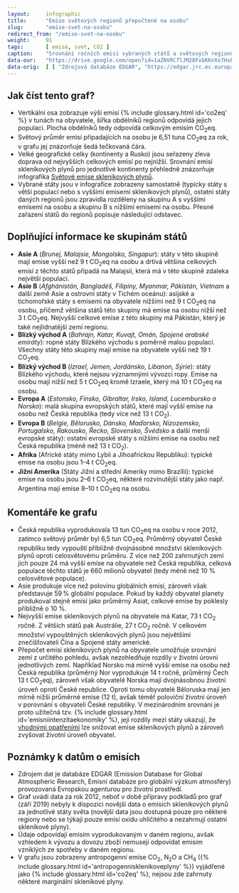 ```yaml
---
layout:     infographic
title:      "Emise světových regionů přepočtené na osobu"
slug:       "emise-svet-na-osobu"
redirect_from: "/emise-svet-na-osobu"
weight:     91
tags:       [ emise, svet, CO2 ]
caption:    "Srovnání ročních emisí vybraných států a světových regionů, vyjádřeno na obyvatele i za celou populaci."
data-our:   "https://drive.google.com/open?id=1aZNVRC7lJM28FxbKKnXo7HsPlyE2RaMbG3KDs8igwec"
data-orig:  [ [ "Zdrojová databáze EDGAR", "https://edgar.jrc.ec.europa.eu/overview.php?v=432_GHG" ] ]
---
```


## Jak číst tento graf?

* Vertikální osa zobrazuje výši emisí {% include glossary.html id='co2eq' %} v tunách na obyvatele, šířka obdélníků regionů odpovídá jejich populaci. Plocha obdélníků tedy odpovídá celkovým emisím CO<sub>2</sub>eq.
* Světový průměr emisí připadajících na osobu je 6,51 tuna CO<sub>2</sub>eq za rok, v grafu jej znázorňuje šedá tečkovaná čára.
* Velké geografické celky (kontinenty a Rusko) jsou seřazeny zleva doprava od nejvyšších celkových emisí po nejnižší. Srovnání emisí skleníkových plynů pro jednotlivé kontinenty přehledně znázorňuje infografika [Světové emise skleníkových plynů](/infografiky/emise-svet).
* Vybrané státy jsou v infografice zobrazeny samostatně (typicky státy s větší populací nebo s vyššími emisemi skleníkových plynů), ostatní státy daných regionů jsou zpravidla rozděleny na skupinu A s vyššími emisemi na osobu a skupinu B s nižšími emisemi na osobu. Přesné zařazení států do regionů popisuje následující odstavec.

## Doplňující informace ke skupinám států

* __Asie A__ (*Brunej, Malajsie, Mongolsko, Singapur*): státy v této skupině mají emise vyšší než 9 t CO<sub>2</sub>eq na osobu a drtivá většina celkových emisí z těchto států připadá na Malajsii, která má v této skupině zdaleka největší populaci.
* __Asie B__ (*Afghánistán, Bangladéš, Filipíny, Myanmar, Pákistán, Vietnam* a další země Asie a ostrovní státy v Tichém oceánu): asijské a tichomořské státy s emisemi na obyvatele nižšími než 9 t CO<sub>2</sub>eq na osobu, přičemž většina států této skupiny má emise na osobu nižší než 3 t CO<sub>2</sub>eq. Nejvyšší celkové emise z této skupiny má Pákistán, který je také nejlidnatější zemí regionu.
* __Blízký východ A__ (*Bahrajn, Katar, Kuvajt, Omán, Spojené arabské emiráty*): ropné státy Blízkého východu s poměrně malou populací. Všechny státy této skupiny mají emise na obyvatele vyšší než 19 t CO<sub>2</sub>eq.
* __Blízký východ B__ (*Izrael, Jemen, Jordánsko, Libanon, Sýrie*): státy Blízkého východu, které nejsou významnými vývozci ropy. Emise na osobu mají nižší než 5 t CO<sub>2</sub>eq kromě Izraele, který má 10 t CO<sub>2</sub>eq na osobu.  
* __Evropa A__ (*Estonsko, Finsko, Gibraltar, Irsko, Island, Lucembursko a Norsko*): malá skupina evropských států, které mají vyšší emise na osobu než Česká republika (tedy více než 13 t CO<sub>2</sub>).
* __Evropa B__ (*Belgie, Bělorusko, Dánsko, Maďarsko, Nizozemsko, Portugalsko, Rakousko, Řecko, Slovensko, Švédsko* a další menší evropské státy): ostatní evropské státy s nižšími emise na osobu než Česká republika (méně než 13 t CO<sub>2</sub>).
* __Afrika__ (Africké státy mimo Lybii a Jihoafrickou Republiku): typické emise na osobu jsou 1–4 t CO<sub>2</sub>eq.
* __Jižní Amerika__ (Státy Jižní a střední Ameriky mimo Brazílii): typické emise na osobu jsou 2–6 t CO<sub>2</sub>eq, některé rozvinutější státy jako např. Argentina mají emise 8–10 t CO<sub>2</sub>eq na osobu.  

## Komentáře ke grafu

* Česká republika vyprodukovala 13 tun CO<sub>2</sub>eq na osobu v roce 2012, zatímco světový průměr byl 6,5 tun CO<sub>2</sub>eq. Průměrný obyvatel České republiku tedy vypouští přibližně dvojnásobné množství skleníkových plynů oproti celosvětovému průměru. Z více než 200 zahrnutých zemí jich pouze 24 má vyšší emise na obyvatele než Česká republika, celková populace těchto států je 660 milionů obyvatel (tedy méně než 10 % celosvětové populace).
* Asie produkuje více než polovinu globálních emisí, zároveň však představuje 59&thinsp;% globální populace. Pokud by každý obyvatel planety produkoval stejně emisí jako průměrný Asiat, celkové emise by poklesly přibližně o 10 %.
* Nejvyšší emise skleníkových plynů na obyvatele má Katar, 73 t CO<sub>2</sub> ročně. Z větších států pak Austrálie, 27 t CO<sub>2</sub> ročně. V celkovém množství vypouštěných skleníkových plynů jsou největšími znečišťovateli Čína a Spojené státy americké.
* Přepočet emisí skleníkových plynů na obyvatele umožňuje srovnání zemí z určitého pohledu, avšak nezohledňuje rozdíly v životní úrovni jednotlivých zemí. Například Norsko má mírně vyšší emise na osobu než Česká republika (průměrný Nor vyprodukuje 14 t ročně, průměrný Čech 13 t CO<sub>2</sub>eq), zároveň však obyvatelé Norska mají dvojnásobnou životní úroveň oproti České republice. Oproti tomu obyvatelé Běloruska mají jen mírně nižší průměrné emise (12 t), avšak téměř poloviční životní úroveň v porovnání s obyvateli České republiky. V mezinárodním srovnání je proto užitečná tzv. {% include glossary.html id='emisniintenzitaekonomiky' %}, její rozdíly mezi státy ukazují, že [vhodnými opatřeními](/infografiky/mitigacni-opatreni-mmf) lze snižovat emise skleníkových plynů a zároveň zvyšovat životní úroveň obyvatel.

## Poznámky k datům o emisích

* Zdrojem dat je databáze EDGAR (Emission Database for Global Atmospheric Research, Emisní databáze pro globální výzkum atmosféry) provozovaná Evropskou agenturou pro životní prostředí.
* Graf uvádí data za rok 2012, neboť v době přípravy podkladů pro graf (září 2019) nebyly k dispozici novější data o emisích skleníkových plynů za jednotlivé státy světa (novější data jsou dostupná pouze pro některé regiony nebo se týkají pouze emisí oxidu uhličitého a nezahrnují ostatní skleníkové plyny).
* Údaje odpovídají emisím vyprodukovaným v daném regionu, avšak vzhledem k vývozu a dovozu zboží nemusejí odpovídat emisím vzniklých ze spotřeby v daném regionu.
* V grafu jsou zobrazeny antropogenní emise CO<sub>2</sub>, N<sub>2</sub>O a CH<sub>4</sub> ({% include glossary.html id='antropogennisklenikoveplyny' %}) vyjádřené jako {% include glossary.html id='co2eq' %}, nejsou zde zahrnuty některé marginální skleníkové plyny.
